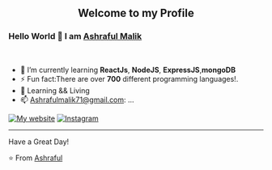 

<p align="center">
 <h2 align="center">Welcome to my Profile</h2>
</p>

### Hello World 👋 I am [Ashraful Malik](https://github.com/Ashraful-malik)
  
<br />
<p>
 
- 🌱 I’m currently learning **ReactJs**, **NodeJS**, **ExpressJS**,**mongoDB**
- ⚡ Fun fact:There are over **700** different programming languages!.
- 📒 Learning && Living
- 📫 Ashrafulmalik71@gmail.com: ...

[![My website](https://img.shields.io/badge/-Website-D14836?style=for-the-badge&logo=Website&logoColor=white)](https://ashraful-malik.netlify.app/)
[![Instagram](https://img.shields.io/badge/-Instagram-c13582?style=for-the-badge&logo=instagram&logoColor=white)](https://www.instagram.com/ashraful_malik_/)
<div>
</h4>
</div>

--------------------------------------------------------------------------------------------------------------------------------------------------------------------

Have a Great Day!

⭐️ From [Ashraful](https://github.com/Daggy1234)
<br />

